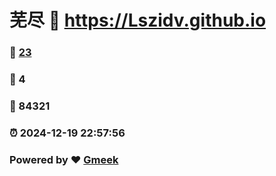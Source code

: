 # 芜尽 :link: https://Lszidv.github.io 
### :page_facing_up: [23](https://Lszidv.github.io/tag.html) 
### :speech_balloon: 4 
### :hibiscus: 84321 
### :alarm_clock: 2024-12-19 22:57:56 
### Powered by :heart: [Gmeek](https://github.com/Meekdai/Gmeek)

